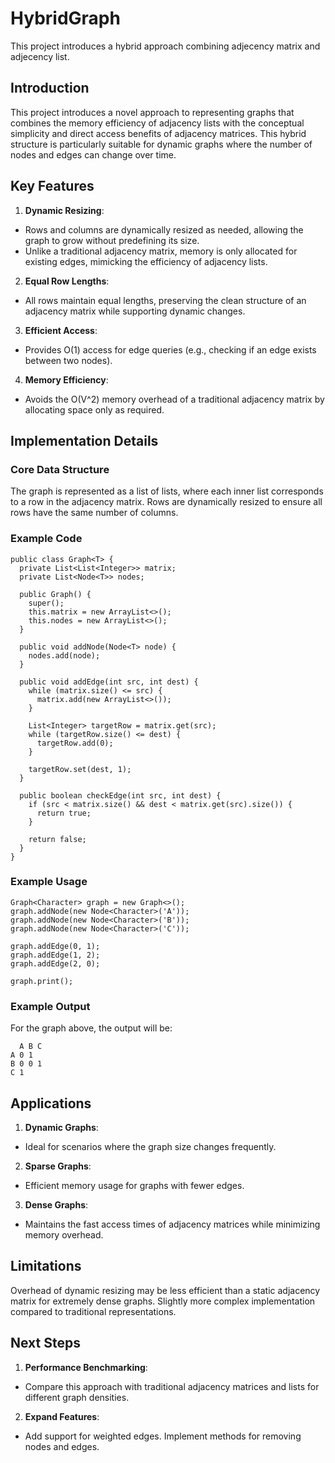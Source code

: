 # HybridGraph
This project introduces a hybrid approach combining adjecency matrix and adjecency list.

## Introduction

This project introduces a novel approach to representing graphs that combines the memory efficiency of adjacency lists with the conceptual simplicity and direct access benefits of adjacency matrices. 
This hybrid structure is particularly suitable for dynamic graphs where the number of nodes and edges can change over time.

## Key Features

1. **Dynamic Resizing**:

- Rows and columns are dynamically resized as needed, allowing the graph to grow without predefining its size.
- Unlike a traditional adjacency matrix, memory is only allocated for existing edges, mimicking the efficiency of adjacency lists.

2. **Equal Row Lengths**:

- All rows maintain equal lengths, preserving the clean structure of an adjacency matrix while supporting dynamic changes.

3. **Efficient Access**:

- Provides O(1) access for edge queries (e.g., checking if an edge exists between two nodes).

4. **Memory Efficiency**:

- Avoids the O(V^2) memory overhead of a traditional adjacency matrix by allocating space only as required.

## Implementation Details

### Core Data Structure

The graph is represented as a list of lists, where each inner list corresponds to a row in the adjacency matrix. 
Rows are dynamically resized to ensure all rows have the same number of columns.

### Example Code
```
public class Graph<T> {
  private List<List<Integer>> matrix;
  private List<Node<T>> nodes;

  public Graph() {
    super();
    this.matrix = new ArrayList<>();
    this.nodes = new ArrayList<>();
  }

  public void addNode(Node<T> node) {
    nodes.add(node);
  }

  public void addEdge(int src, int dest) {
    while (matrix.size() <= src) {
      matrix.add(new ArrayList<>());
    }

    List<Integer> targetRow = matrix.get(src);
    while (targetRow.size() <= dest) {
      targetRow.add(0);
    }

    targetRow.set(dest, 1);
  }

  public boolean checkEdge(int src, int dest) {
    if (src < matrix.size() && dest < matrix.get(src).size()) {
      return true;
    }

    return false;
  }
}
```

### Example Usage
```
Graph<Character> graph = new Graph<>();
graph.addNode(new Node<Character>('A'));
graph.addNode(new Node<Character>('B'));
graph.addNode(new Node<Character>('C'));

graph.addEdge(0, 1);
graph.addEdge(1, 2);
graph.addEdge(2, 0);

graph.print();
```

### Example Output

For the graph above, the output will be:

```
  A B C 
A 0 1  
B 0 0 1 
C 1   
```

## Applications

1. **Dynamic Graphs**:

- Ideal for scenarios where the graph size changes frequently.

2. **Sparse Graphs**:

- Efficient memory usage for graphs with fewer edges.

3. **Dense Graphs**:

- Maintains the fast access times of adjacency matrices while minimizing memory overhead.

## Limitations

Overhead of dynamic resizing may be less efficient than a static adjacency matrix for extremely dense graphs.
Slightly more complex implementation compared to traditional representations.

## Next Steps

1. **Performance Benchmarking**:

- Compare this approach with traditional adjacency matrices and lists for different graph densities.

2. **Expand Features**:

- Add support for weighted edges.
  Implement methods for removing nodes and edges.

